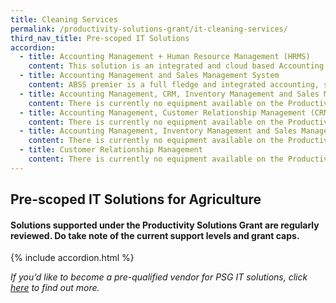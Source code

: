 ```yaml
---
title: Cleaning Services
permalink: /productivity-solutions-grant/it-cleaning-services/
third_nav_title: Pre-scoped IT Solutions
accordion:
  - title: Accounting Management + Human Resource Management (HRMS)
    content: This solution is an integrated and cloud based Accounting and Human Resource Management System with modular system structure provides fast, reliable and comprehensive accounting, payroll and financial reporting and real-time analysis capabilities, enabling faster, more compliant financial close and run real-time financial accounting and reporting processes.<br/><br/><a href="/productivity-solutions-grant/am-hrms/ahrmv3.0-pkga-10users/" target="_blank" style="color:#037e8a">Accounting and Human Resource Management Version 3.0 - Package A (10 Users)</a><br/> <a href="/productivity-solutions-grant/am-hrms/ahrmv3.0-pkgb-20users/" target="_blank" style="color:#037e8a">Accounting and Human Resource Management Version 3.0 - Package B (20 Users)</a><br/> <a href="/productivity-solutions-grant/am-hrms/ahrmv3.0-pkgc-50users/" target="_blank" style="color:#037e8a">Accounting and Human Resource Management Version 3.0 - Package C (50 Users)</a><br/><a href="/productivity-solutions-grant/am-hrms/ahrmv3.0-pkgd-ulusers/" target="_blank" style="color:#037e8a">Accounting and Human Resource Management Version 3.0 - Package D (Unlimited Users)</a>
  - title: Accounting Management and Sales Management System
    content: ABSS premier is a full fledge and integrated accounting, sales, inventory and multiple-currency management solution. The bundled packages support cloud-based access and backup features.<br/><br/><a href="/productivity-solutions-grant/am-sms/abssppv23-pkg-adv-3users/" target="_blank" style="color:#037e8a">ABSS Premier Plus Version 23 - Package (Advanced 3 Users)</a><br/><a href="/productivity-solutions-grant/am-sms/abssppv23-pkg-bsc-3users/" target="_blank" style="color:#037e8a">ABSS Premier Plus Version 23 - Package (Basic 3 Users)</a><br/><br/>ABSS premier is an on-premise full fledge and integrated accounting, sales, inventory and multiple-currency management solution.<br/><br/><a href="/productivity-solutions-grant/AMCIMSMS/" target="_blank" style="color:#037e8a">ABSS Premier Version 21 - Package (1 User - software only)</a><br/><a href="/productivity-solutions-grant/AMCIMSMS/" target="_blank" style="color:#037e8a">ABSS Premier Version 21 - Package (3 Users - software only)</a>     
  - title: Accounting Management, CRM, Inventory Management and Sales Management System
    content: There is currently no equipment available on the Productivity Solutions Grant for the specified sector.
  - title: Accounting Management, Customer Relationship Management (CRM) and Sales Management System
    content: There is currently no equipment available on the Productivity Solutions Grant for the specified sector.
  - title: Accounting Management, Inventory Management and Sales Management System
    content: There is currently no equipment available on the Productivity Solutions Grant for the specified sector.
  - title: Customer Relationship Management
    content: There is currently no equipment available on the Productivity Solutions Grant for the specified sector.
---
```


## Pre-scoped IT Solutions for Agriculture

#### Solutions supported under the Productivity Solutions Grant are regularly reviewed. Do take note of the current support levels and grant caps.

{% include accordion.html %}

*If you’d like to become a pre-qualified vendor for PSG IT solutions, click <a target="_blank" href="https://www.imda.gov.sg/icmvendors" >here</a> to find out more.*
